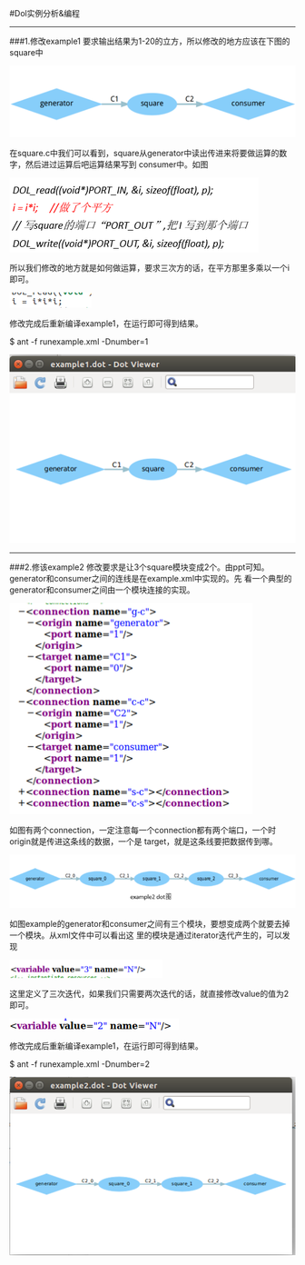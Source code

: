 #Dol实例分析&编程

***
###1.修改example1
要求输出结果为1-20的立方，所以修改的地方应该在下图的square中

![pig1](https://raw.githubusercontent.com/SHIHAOWZ/ES2016_14353265/master/assignment_lab3/picres/pig1.png)

在square.c中我们可以看到，square从generator中读出传进来将要做运算的数字，然后进过运算后吧运算结果写到
consumer中。如图

![pig2](https://raw.githubusercontent.com/SHIHAOWZ/ES2016_14353265/master/assignment_lab3/picres/pig2.png)

所以我们修改的地方就是如何做运算，要求三次方的话，在平方那里多乘以一个i即可。

![pig3](https://raw.githubusercontent.com/SHIHAOWZ/ES2016_14353265/master/assignment_lab3/picres/pig3.png)

修改完成后重新编译example1，在运行即可得到结果。

$ ant -f runexample.xml -Dnumber=1

![pig4](https://raw.githubusercontent.com/SHIHAOWZ/ES2016_14353265/master/assignment_lab3/picres/pig4.png)

***

###2.修该example2
修改要求是让3个square模块变成2个。由ppt可知。generator和consumer之间的连线是在example.xml中实现的。先
看一个典型的generator和consumer之间由一个模块连接的实现。

![pig5](https://raw.githubusercontent.com/SHIHAOWZ/ES2016_14353265/master/assignment_lab3/picres/pig5.png)

如图有两个connection，一定注意每一个connection都有两个端口，一个时origin就是传进这条线的数据，一个是
target，就是这条线要把数据传到哪。

![pig6](https://raw.githubusercontent.com/SHIHAOWZ/ES2016_14353265/master/assignment_lab3/picres/pig6.png)

如图example的generator和consumer之间有三个模块，要想变成两个就要去掉一个模块。从xml文件中可以看出这
里的模块是通过iterator迭代产生的，可以发现

![pig7](https://raw.githubusercontent.com/SHIHAOWZ/ES2016_14353265/master/assignment_lab3/picres/pig7.png)

这里定义了三次迭代，如果我们只需要两次迭代的话，就直接修改value的值为2即可。

![pig8](https://raw.githubusercontent.com/SHIHAOWZ/ES2016_14353265/master/assignment_lab3/picres/pig8.png)

修改完成后重新编译example1，在运行即可得到结果。


$ ant -f runexample.xml -Dnumber=2

![pig9](https://raw.githubusercontent.com/SHIHAOWZ/ES2016_14353265/master/assignment_lab3/picres/pig9.png)
